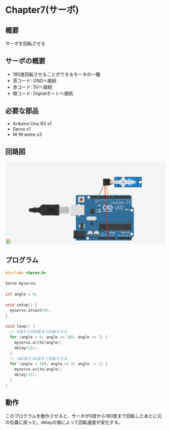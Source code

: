 # Chapter7(サーボ)

## 概要

サーボを回転させる

## サーボの概要

- 180度回転させることができるモータの一種
- 茶コード: GNDへ接続
- 赤コード: 5Vへ接続
- 橙コード: Digitalポートへ接続

## 必要な部品

- Arduino Uno R3 x1
- Servo x1
- M-M wires x3

## 回路図

![回路図](./circuit.png)

## プログラム

```cpp
#include <Servo.h>

Servo myservo;

int angle = 0;

void setup() {
  myservo.attach(9);
}

void loop() {
  // 0度から180度まで回転させる
  for (angle = 0; angle <= 180; angle += 1) {
    myservo.write(angle);
    delay(15);
  }
  // 180度から0度まで回転させる
  for (angle = 180; angle >= 0; angle -= 1) {
    myservo.write(angle);
    delay(15);
  }
}
```

## 動作

このプログラムを動作させると、サーボが0度から180度まで回転したあとに元の位置に戻った。delayの値によって回転速度が変化する。
